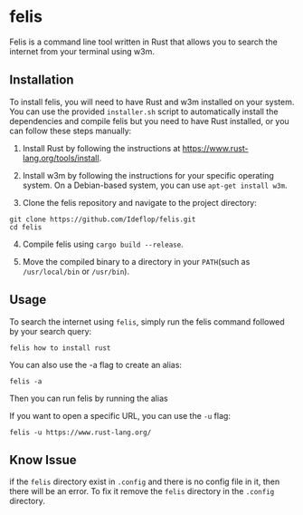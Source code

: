 # felis

Felis is a command line tool written in Rust that allows you to search the internet from your terminal using w3m.

## Installation

To install felis, you will need to have Rust and w3m installed on your system. You can use the provided ``` installer.sh ``` script to automatically install the dependencies and compile felis but you need to have Rust installed, or you can follow these steps manually:

1. Install Rust by following the instructions at https://www.rust-lang.org/tools/install.

2. Install w3m by following the instructions for your specific operating system. On a Debian-based system, you can use ```apt-get install w3m```.

3. Clone the felis repository and navigate to the project directory:
```
git clone https://github.com/Ideflop/felis.git    
cd felis
```

4.  Compile felis using ```cargo build --release```.

5.  Move the compiled binary to a directory in your ```PATH```(such as ```/usr/local/bin``` or ```/usr/bin```).


## Usage

To search the internet using ```felis```, simply run the felis command followed by your search query:
```
felis how to install rust
```

You can also use the -a flag to create an alias:
```
felis -a
```
Then you can run felis by running the alias

If you want to open a specific URL, you can use the ```-u``` flag:
```
felis -u https://www.rust-lang.org/
```

## Know Issue

if the ```felis``` directory exist in ```.config``` and there is no config file in it, then there will be an error. To fix it remove the ```felis``` directory in the ```.config``` directory.
